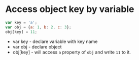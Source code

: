 # Access object key by variable

```JavaScript
var key = 'a';
var obj = {a: 1, b: 2, c: 3};
obj[key] = 11;
```

- var key - declare variable with key name
- var obj - declare object
- obj\[key\] - will access ```a``` property of ```obj``` and write ```11``` to it.
